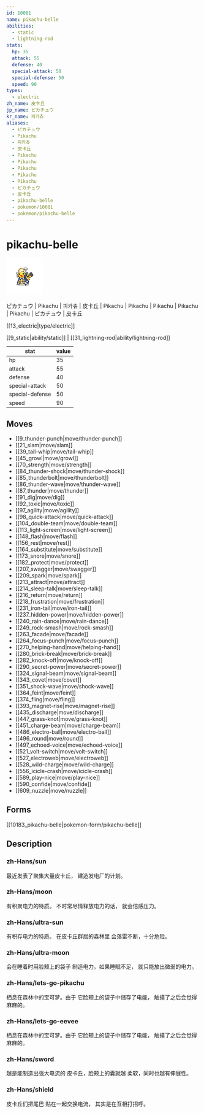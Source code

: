 ```yaml
---
id: 10081
name: pikachu-belle
abilities:
  - static
  - lightning-rod
stats:
  hp: 35
  attack: 55
  defense: 40
  special-attack: 50
  special-defense: 50
  speed: 90
types:
  - electric
zh_name: 皮卡丘
jp_name: ピカチュウ
kr_name: 피카츄
aliases:
  - ピカチュウ
  - Pikachu
  - 피카츄
  - 皮卡丘
  - Pikachu
  - Pikachu
  - Pikachu
  - Pikachu
  - Pikachu
  - ピカチュウ
  - 皮卡丘
  - pikachu-belle
  - pokemon/10081
  - pokemon/pikachu-belle
---
```

# pikachu-belle

![](https://raw.githubusercontent.com/PokeAPI/sprites/master/sprites/pokemon/10081.png)

ピカチュウ | Pikachu | 피카츄 | 皮卡丘 | Pikachu | Pikachu | Pikachu | Pikachu | Pikachu | ピカチュウ | 皮卡丘

[[13_electric|type/electric]]

[[9_static|ability/static]] | [[31_lightning-rod|ability/lightning-rod]]

|stat|value|
|---|---|
|hp|35|
|attack|55|
|defense|40|
|special-attack|50|
|special-defense|50|
|speed|90|


## Moves

- [[9_thunder-punch|move/thunder-punch]]
- [[21_slam|move/slam]]
- [[39_tail-whip|move/tail-whip]]
- [[45_growl|move/growl]]
- [[70_strength|move/strength]]
- [[84_thunder-shock|move/thunder-shock]]
- [[85_thunderbolt|move/thunderbolt]]
- [[86_thunder-wave|move/thunder-wave]]
- [[87_thunder|move/thunder]]
- [[91_dig|move/dig]]
- [[92_toxic|move/toxic]]
- [[97_agility|move/agility]]
- [[98_quick-attack|move/quick-attack]]
- [[104_double-team|move/double-team]]
- [[113_light-screen|move/light-screen]]
- [[148_flash|move/flash]]
- [[156_rest|move/rest]]
- [[164_substitute|move/substitute]]
- [[173_snore|move/snore]]
- [[182_protect|move/protect]]
- [[207_swagger|move/swagger]]
- [[209_spark|move/spark]]
- [[213_attract|move/attract]]
- [[214_sleep-talk|move/sleep-talk]]
- [[216_return|move/return]]
- [[218_frustration|move/frustration]]
- [[231_iron-tail|move/iron-tail]]
- [[237_hidden-power|move/hidden-power]]
- [[240_rain-dance|move/rain-dance]]
- [[249_rock-smash|move/rock-smash]]
- [[263_facade|move/facade]]
- [[264_focus-punch|move/focus-punch]]
- [[270_helping-hand|move/helping-hand]]
- [[280_brick-break|move/brick-break]]
- [[282_knock-off|move/knock-off]]
- [[290_secret-power|move/secret-power]]
- [[324_signal-beam|move/signal-beam]]
- [[343_covet|move/covet]]
- [[351_shock-wave|move/shock-wave]]
- [[364_feint|move/feint]]
- [[374_fling|move/fling]]
- [[393_magnet-rise|move/magnet-rise]]
- [[435_discharge|move/discharge]]
- [[447_grass-knot|move/grass-knot]]
- [[451_charge-beam|move/charge-beam]]
- [[486_electro-ball|move/electro-ball]]
- [[496_round|move/round]]
- [[497_echoed-voice|move/echoed-voice]]
- [[521_volt-switch|move/volt-switch]]
- [[527_electroweb|move/electroweb]]
- [[528_wild-charge|move/wild-charge]]
- [[556_icicle-crash|move/icicle-crash]]
- [[589_play-nice|move/play-nice]]
- [[590_confide|move/confide]]
- [[609_nuzzle|move/nuzzle]]

## Forms



[[10183_pikachu-belle|pokemon-form/pikachu-belle]]

## Description

### zh-Hans/sun

最近发表了聚集大量皮卡丘，
建造发电厂的计划。

### zh-Hans/moon

有积聚电力的特质。
不时常尽情释放电力的话，
就会倍感压力。

### zh-Hans/ultra-sun

有积存电力的特质。
在皮卡丘群居的森林里
会落雷不断，十分危险。

### zh-Hans/ultra-moon

会在睡着时用脸颊上的袋子
制造电力。如果睡眠不足，
就只能放出微弱的电力。

### zh-Hans/lets-go-pikachu

栖息在森林中的宝可梦。由于
它脸颊上的袋子中储存了电能，
触摸了之后会觉得麻麻的。

### zh-Hans/lets-go-eevee

栖息在森林中的宝可梦。由于
它脸颊上的袋子中储存了电能，
触摸了之后会觉得麻麻的。

### zh-Hans/sword

越是能制造出强大电流的
皮卡丘，脸颊上的囊就越
柔软，同时也越有伸展性。

### zh-Hans/shield

皮卡丘们把尾巴
贴在一起交换电流，
其实是在互相打招呼。

